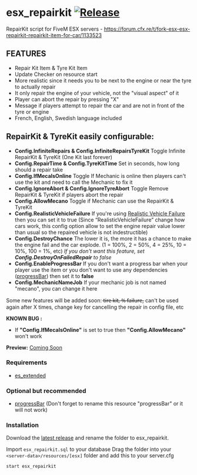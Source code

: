 # esx_repairkit [![Release](https://img.shields.io/badge/Release-V%203.2-blue)](https://github.com/clementinise/esx_repairkit/releases/latest)

RepairKit script for FiveM ESX servers - https://forum.cfx.re/t/fork-esx-esx-repairkit-repairkit-item-for-car/1133523

## FEATURES
* Repair Kit Item & Tyre Kit Item
* Update Checker on resource start
* More realistic since it needs you to be next to the engine or near the tyre to actually repair
* It only repair the engine of your vehicle, not the "visual aspect" of it
* Player can abort the repair by pressing "X"
* Message if players attempt to repair the car and are not in front of the tyre or engine
* French, English, Swedish language included
## RepairKit & TyreKit easily configurable: 
* **Config.InfiniteRepairs & Config.InfiniteRepairsTyreKit** 
Toggle Infinite RepairKit & TyreKit (One Kit last forever)
* **Config.RepairTime & Config.TyreKitTime**
Set in seconds, how long should a repair take
* **Config.IfMecaIsOnline** 
Toggle If Mechanic is online then players can't use the kit and need to call the Mechanic to fix it
* **Config.IgnoreAbort & Config.IgnoreTyreAbort** 
Toggle Remove RepairKit & TyreKit if players abort the repair
* **Config.AllowMecano** 
Toggle if Mechanic can use the RepairKit & TyreKit
* **Config.RealisticVehicleFailure**
 If you're using [Realistic Vehicle Failure](https://forum.cfx.re/t/release-realistic-vehicle-failure/57801) then you can set it to true (Since “RealisticVehicleFailure” change how cars work, this config option allow to set the engine repair value lower than usual so the repaired vehicle is not indestructible)
* **Config.DestroyChance**
The lower it is, the more it has a chance to make the engine fail and the car explode. (1 = 100%, 2 = 50%, 4 = 25%, 10 = 10%, 100 = 1%, etc)
*If you don't want this feature, set **Config.DestroyOnFailedRepair** to false*
* **Config.EnableProgressBar**
If you don't want a progress bar when your player use the item or you don't want to use any dependencies ([progressBar](https://forum.cfx.re/t/release-progress-bars-1-0-standalone/526287)) then set it to **false**
* **Config.MechanicNameJob**
If your mechanic job is not named "mecano", you can change it here



Some new features will be added soon:  t̶i̶r̶e̶ ̶k̶i̶t̶,̶ ̶%̶ ̶f̶a̶i̶l̶u̶r̶e̶,  can't be used again after X times, change key for cancelling the repair in config file, etc

**KNOWN BUG :** 
* If **"Config.IfMecaIsOnline"** is set to true then **"Config.AllowMecano"** won't work

**Preview:** [Coming Soon]()

### Requirements
* [es_extended](https://github.com/ESX-Org/es_extended)
### Optional but recommended
* [progressBar](https://forum.cfx.re/t/release-progress-bars-1-0-standalone/526287)
(Don't forget to rename this resource "progressBar" or it will not work)

### Installation
Download the [latest release](https://github.com/clementinise/esx_repairkit/releases/latest) and rename the folder to esx_repairkit.

Import `esx_repairkit.sql` to your database
Drag the folder into your `<server-data>/resources/[esx]` folder and add this to your server.cfg
```
start esx_repairkit
```

